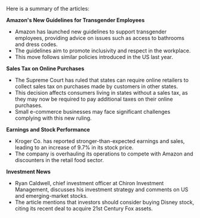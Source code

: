 Here is a summary of the articles:

**Amazon's New Guidelines for Transgender Employees**

* Amazon has launched new guidelines to support transgender employees, providing advice on issues such as access to bathrooms and dress codes.
* The guidelines aim to promote inclusivity and respect in the workplace.
* This move follows similar policies introduced in the US last year.

**Sales Tax on Online Purchases**

* The Supreme Court has ruled that states can require online retailers to collect sales tax on purchases made by customers in other states.
* This decision affects consumers living in states without a sales tax, as they may now be required to pay additional taxes on their online purchases.
* Small e-commerce businesses may face significant challenges complying with this new ruling.

**Earnings and Stock Performance**

* Kroger Co. has reported stronger-than-expected earnings and sales, leading to an increase of 9.7% in its stock price.
* The company is overhauling its operations to compete with Amazon and discounters in the retail food sector.

**Investment News**

* Ryan Caldwell, chief investment officer at Chiron Investment Management, discusses his investment strategy and comments on US and emerging-market stocks.
* The article mentions that investors should consider buying Disney stock, citing its recent deal to acquire 21st Century Fox assets.